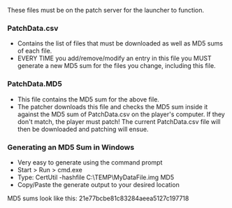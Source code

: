 These files must be on the patch server for the launcher to function. 

### PatchData.csv

- Contains the list of files that must be downloaded as well as MD5 sums of each file.
- EVERY TIME you add/remove/modify an entry in this file you MUST generate a new MD5 sum for the files you change, including this file.

### PatchData.MD5

- This file contains the MD5 sum for the above file.
- The patcher downloads this file and checks the MD5 sum inside it against the MD5 sum of PatchData.csv on the player's computer. If they don't match, the player must patch! The current PatchData.csv file will then be downloaded and patching will ensue.

### Generating an MD5 Sum in Windows

- Very easy to generate using the command prompt
- Start > Run > cmd.exe
- Type: CertUtil -hashfile C:\TEMP\MyDataFile.img MD5
- Copy/Paste the generate output to your desired location
  
MD5 sums look like this: 21e77bcbe81c83284aeea5127c197718  